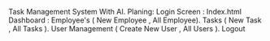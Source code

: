 Task Management System With AI.
Planing:
Login Screen : Index.html
Dashboard : 
Employee's ( New Employee , All Employee).
Tasks ( New Task , All Tasks ).
User Management ( Create New User , All Users ).
Logout

